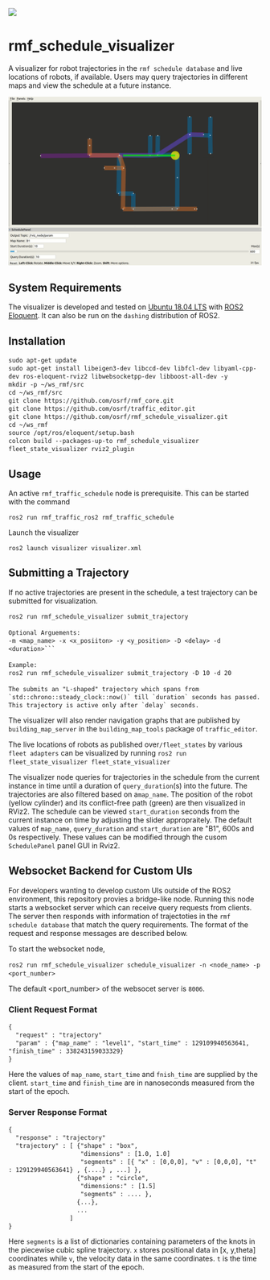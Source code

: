 ![](https://github.com/osrf/rmf_schedule_visualizer/workflows/build/badge.svg)

# rmf_schedule_visualizer

A visualizer for robot trajectories in the `rmf schedule database` and live locations of robots, if available. Users may query trajectories in different maps and view the schedule at a future instance.

![](docs/media/visualizer.gif)

## System Requirements

The visualizer is developed and tested on
[Ubuntu 18.04 LTS](http://releases.ubuntu.com/18.04/) with 
[ROS2 Eloquent](https://index.ros.org/doc/ros2/Installation/#installationguide). It can also be run on the `dashing` distribution of ROS2.

## Installation 
```
sudo apt-get update 
sudo apt-get install libeigen3-dev libccd-dev libfcl-dev libyaml-cpp-dev ros-eloquent-rviz2 libwebsocketpp-dev libboost-all-dev -y
mkdir -p ~/ws_rmf/src
cd ~/ws_rmf/src
git clone https://github.com/osrf/rmf_core.git
git clone https://github.com/osrf/traffic_editor.git
git clone https://github.com/osrf/rmf_schedule_visualizer.git
cd ~/ws_rmf
source /opt/ros/eloquent/setup.bash
colcon build --packages-up-to rmf_schedule_visualizer fleet_state_visualizer rviz2_plugin
```

## Usage 

An active `rmf_traffic_schedule` node is prerequisite. This can be started with the command
```
ros2 run rmf_traffic_ros2 rmf_traffic_schedule
```

Launch the visualizer
```
ros2 launch visualizer visualizer.xml
```

## Submitting a Trajectory
If no active trajectories are present in the schedule, a test trajectory can be submitted for visualization.
```
ros2 run rmf_schedule_visualizer submit_trajectory 

Optional Arguements:
-m <map_name> -x <x_posiiton> -y <y_position> -D <delay> -d <duration>```

Example:
ros2 run rmf_schedule_visualizer submit_trajectory -D 10 -d 20

The submits an "L-shaped" trajectory which spans from `std::chrono::steady_clock::now()` till `duration` seconds has passed. This trajectory is active only after `delay` seconds.
```

The visualizer will also render navigation graphs that are published by `building_map_server` in the `building_map_tools` package of `traffic_editor`.

The live locations of robots as published over`/fleet_states` by various `fleet adapters` can be visualized by running
``` ros2 run fleet_state_visualizer fleet_state_visualizer ```

The visualizer node queries for trajectories in the schedule from the current instance in time until a duration of `query_duration`(s) into the future. The trajectories are also filtered based on a`map_name`. The position of the robot (yellow cylinder) and its conflict-free path (green) are then visualized in RViz2. The schedule can be viewed `start_duration` seconds from the current instance on time by adjusting the slider appropraitely. The default values of `map_name`, `query_duration` and `start_duration` are "B1", 600s and 0s respectively. These values can be modified through the cusom `SchedulePanel` panel GUI in Rviz2. 

## Websocket Backend for Custom UIs 
For developers wanting to develop custom UIs outside of the ROS2 environment, this repository provies a bridge-like node. Running this node starts a websocket server which can receive query requests from clients. The server then responds with information of trajectoties in the `rmf schedule database` that match the query requirements. The format of the request and response messages are described below.

To start the websocket node,

```ros2 run rmf_schedule_visualizer schedule_visualizer -n <node_name> -p <port_number>```

The default <port_number> of the websocet server is `8006`. 

### Client Request Format
```
{
  "request" : "trajectory"
  "param" : {"map_name" : "level1", "start_time" : 129109940563641, "finish_time" : 338243159033329}
}
```
Here the values of `map_name`, `start_time` and `fnish_time` are supplied by the client. `start_time` and `finish_time` are in nanoseconds measured from the start of the epoch.

### Server Response Format 
```
{
  "response" : "trajectory"
  "trajectory" : [ {"shape" : "box",
                    "dimensions" : [1.0, 1.0]
                    "segments" : [{ "x" : [0,0,0], "v" : [0,0,0], "t" : 129129940563641} , {....} , ...] },
                   {"shape" : "circle",
                    "dimensions:" : [1.5]
                    "segments" : .... },
                   {...},
                   ...
                 ]
}

```
Here `segments` is a list of dictionaries containing parameters of the knots in the piecewise cubic spline trajectory. `x` stores positional data in [x, y,theta] coordinates while `v`, the velocity data in the same coordinates. `t` is the time as measured from the start of the epoch.
